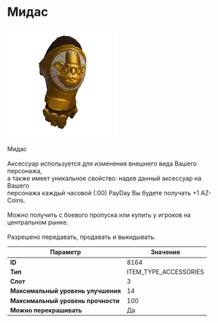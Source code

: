 # Мидас

![Item Image](../img/8164.webp?raw=true)

Мидас<br><br>Аксессуар используется для изменения внешнего вида Вашего персонажа,<br>а также имеет уникальное свойство: надев данный аксессуар на Вашего<br>персонажа каждый часовой (:00) PayDay Вы будете получать +1 AZ-Coins.<br><br>Можно получить с боевого пропуска или купить у игроков на центральном рынке.<br><br>Разрешено передавать, продавать и выкидывать.


| Параметр | Значение |
|----------|----------|
| **ID** | 8164 |
| **Тип** | ITEM_TYPE_ACCESSORIES |
| **Слот** | 3 |
| **Максимальный уровень улучшения** | 14 |
| **Максимальный уровень прочности** | 100 |
| **Можно перекрашивать** | Да |

